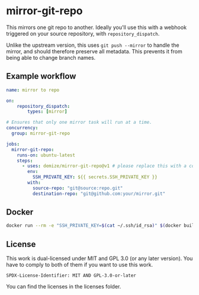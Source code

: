 # mirror-git-repo

This mirrors one git repo to another. Ideally you'll use this with a webhook triggered on your source repository, with `repository_dispatch`.

Unlike the upstream version, this uses `git push --mirror` to handle the mirror, and should therefore preserve all metadata. This prevents it from being able to change branch names.

## Example workflow

```yml
name: mirror to repo

on: 
    repository_dispatch:
        types: [mirror]

# Ensures that only one mirror task will run at a time.
concurrency:
  group: mirror-git-repo

jobs:
  mirror-git-repo:
    runs-on: ubuntu-latest
    steps:
      - uses: demize/mirror-git-repo@v1 # please replace this with a commit hash
        env:
          SSH_PRIVATE_KEY: ${{ secrets.SSH_PRIVATE_KEY }}
        with:
          source-repo: "git@source:repo.git"
          destination-repo: "git@github.com:your/mirror.git"
```

## Docker

```sh
docker run --rm -e "SSH_PRIVATE_KEY=$(cat ~/.ssh/id_rsa)" $(docker build -q .) "$SOURCE_REPO" "$DESTINATION_REPO"
```

## License

This work is dual-licensed under MIT and GPL 3.0 (or any later version). You have to comply to both of them if you want to use this work.

`SPDX-License-Identifier: MIT AND GPL-3.0-or-later`

You can find the licenses in the licenses folder.
